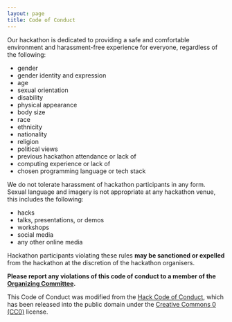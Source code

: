 ```yaml
---
layout: page
title: Code of Conduct
---
```


Our hackathon is dedicated to providing a safe and comfortable environment and harassment-free experience for everyone, regardless of the following:

* gender
* gender identity and expression
* age
* sexual orientation
* disability
* physical appearance
* body size
* race
* ethnicity
* nationality
* religion
* political views
* previous hackathon attendance or lack of
* computing experience or lack of
* chosen programming language or tech stack

We do not tolerate harassment of hackathon participants in any form.
Sexual language and imagery is not appropriate at any hackathon venue, this includes the following:

* hacks
* talks, presentations, or demos
* workshops
* social media
* any other online media

Hackathon participants violating these rules **may be sanctioned or expelled** from the hackathon at the discretion of the hackathon organisers.

**Please report any violations of this code of conduct to a member of the [Organizing Committee](/committees.html).**

This Code of Conduct was modified from the [Hack Code of Conduct](https://hackcodeofconduct.org/), which has been released into the public domain under the [Creative Commons 0 (CC0)](https://creativecommons.org/publicdomain/zero/1.0/) license.
